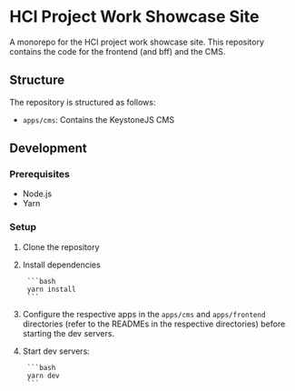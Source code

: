 # HCI Project Work Showcase Site
A monorepo for the HCI project work showcase site. This repository contains the code for the frontend (and bff) and the CMS.

## Structure
The repository is structured as follows:
- `apps/cms`: Contains the KeystoneJS CMS

## Development
### Prerequisites
- Node.js
- Yarn

### Setup
1. Clone the repository
2. Install dependencies

		```bash
		yarn install
		```

3. Configure the respective apps in the `apps/cms` and `apps/frontend` directories (refer to the READMEs in the respective directories) before starting the dev servers.
4. Start dev servers:

		```bash
		yarn dev
		```